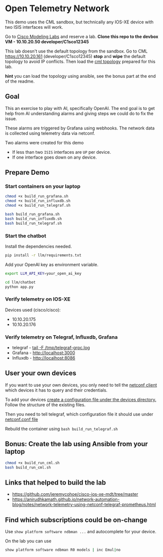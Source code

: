 # Open Telemetry Network

This demo uses the CML sandbox, but technically any IOS-XE device with two ISIS interfaces will work.

Go to [Cisco Modeling Labs](https://developer.cisco.com/site/sandbox/) and reserve a lab. **Clone this repo to the devbox VM - 10.10.20.50 developer/C1sco12345**

This lab doesn't use the default topology from the sandbox. Go to CML <https://10.10.20.161> (developer/C1sco12345) **stop** and **wipe** the default topology to avoid IP conflicts. Then load the [cml topology](cml/ansible/cml_lab/topology.yaml) prepared for this lab.

**hint** you can load the topology using ansible, see the bonus part at the end of the readme.

## Goal

This an exercise to play with AI, specifically OpenAI. The end goal is to get help from AI understanding alarms and giving steps we could do to fix the issue.

These alarms are triggered by Grafana using webhooks. The network data is collected using telemetry data via netconf.

Two alarms were created for this demo

- If less than two `ISIS` interfaces are `UP` per device.
- If one interface goes down on any device.

## Prepare Demo

### Start containers on your laptop

```bash
chmod +x build_run_grafana.sh
chmod +x build_run_influxdb.sh
chmod +x build_run_telegraf.sh

bash build_run_grafana.sh
bash build_run_influxdb.sh
bash build_run_telegraf.sh
```

### Start the chatbot

Install the dependencies needed.

```bash
pip install -r llm/requirements.txt
```

Add your OpenAI key as environment variable.

```bash
export LLM_API_KEY=your_open_ai_key
```

```bash
cd llm/chatbot
python app.py
```

### Verify telemetry on IOS-XE

Devices used (cisco/cisco):

- 10.10.20.175
- 10.10.20.176

### Verify telemetry on Telegraf, Influxdb, Grafana

- telegraf - [tail -F /tmp/telegraf-grpc.log](telegraf/dockerfile#30)
- Grafana - <http://localhost:3000>
- Influxdb - <http://localhost:8086>

## User your own devices

If you want to use your own devices, you only need to tell the [netconf client](netconf_client) which devices it has to query and their credentials.

To add your devices [create a configuration file under the devices directory.](netconf_client/devices/) Follow the structure of the existing files.

Then you need to tell telegraf, which configuration file it should use under [netconf.conf file](telegraf/netconf.conf#2)

Rebuild the container using `bash build_run_telegraf.sh`

## Bonus: Create the lab using Ansible from your laptop

```bash
chmod +x build_run_cml.sh
bash build_run_cml.sh
```

## Links that helped to build the lab

- <https://github.com/jeremycohoe/cisco-ios-xe-mdt/tree/master>
- <https://anirudhkamath.github.io/network-automation-blog/notes/network-telemetry-using-netconf-telegraf-prometheus.html>

## Find which subscriptions could be on-change

Use `show platform software ndbman ...` and autocomplete for your device.

On the lab you can use

```bash
show platform software ndbman R0 models | inc Emul|no
```
